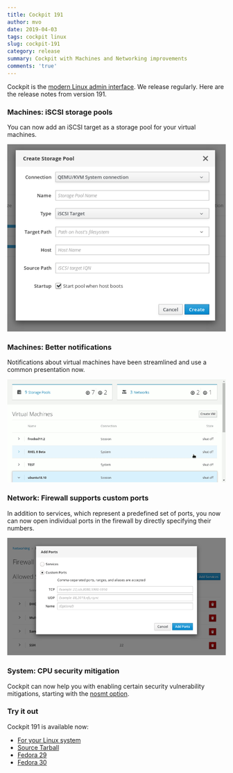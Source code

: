 ```yaml
---
title: Cockpit 191
author: mvo
date: 2019-04-03
tags: cockpit linux
slug: cockpit-191
category: release
summary: Cockpit with Machines and Networking improvements
comments: 'true'
---
```


Cockpit is the [modern Linux admin interface](https://cockpit-project.org/). We
release regularly.  Here are the release notes from version 191.

### Machines: iSCSI storage pools

You can now add an iSCSI target as a storage pool for your virtual
machines.

![iSCSI storage pool](/images/machines-iscsi.png)

### Machines: Better notifications

Notifications about virtual machines have been streamlined and use a
common presentation now.

![Notifications](/images/machines-notifications.gif)

### Network: Firewall supports custom ports

In addition to services, which represent a predefined set of ports,
you now can now open individual ports in the firewall by directly
specifying their numbers.

![Firewall ports](/images/networking-ports.png)

### System: CPU security mitigation

Cockpit can now help you with enabling certain security vulnerability
mitigations, starting with the [nosmt option](https://access.redhat.com/security/vulnerabilities/L1TF).

### Try it out

Cockpit 191 is available now:

 * [For your Linux system](https://cockpit-project.org/running.html)
 * [Source Tarball](https://github.com/cockpit-project/cockpit/releases/tag/191)
 * [Fedora 29](https://bodhi.fedoraproject.org/updates/cockpit-191-1.fc29)
 * [Fedora 30](https://bodhi.fedoraproject.org/updates/cockpit-191-1.fc30)
